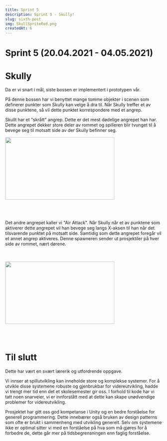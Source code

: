 ```yaml
---
title: Sprint 5
description: Sprint 5 - Skully!
slug: sixth-post
img: SkullSpriteRed.png
createdAt: 6
---
```


# Sprint 5 (20.04.2021 - 04.05.2021)

# Skully
Da er vi snart i mål, siste bossen er implementert i prototypen vår.

På denne bossen har vi benyttet mange tomme objekter i scenen som definerer punkter som Skully kan velge å dra til. 
Når Skully treffer et av disse punktene, så vil dette punktet korrespondere med et angrep.

Skullt har et "skrått" angrep. Dette er det mest dødelige angrepet han har.
Dette angrepet dekker store deler av rommet og spilleren blir tvunget til å bevege seg til motsatt side av der Skully befinner seg.

<img src="https://i.imgur.com/ajW3SxP.gif" width="350" height="200" />
<br><br/>




<br><br/>
Det andre angrepet kaller vi "Air Attack". 
Når Skully når et av punktene som aktiverer dette angrepet vil han bevege seg langs X-aksen til han når det tilsvarende punktet på motsatt side.
Samtidig som dette angrepet foregår vil et annet angrep aktiveres. Denne spawneren sender ut prosjektiler på hver side av rommet, nært dørene.

<br><br/>
<img src="https://i.imgur.com/ZEU5Nbl.gif" width="350" height="200" />
<br><br/>
<br><br/>



# Til slutt
Dette har vært en svært lærerik og utfordrende oppgave. 

Vi innser at spillutvikling kan inneholde store og komplekse systemer. For å utvikle disse
systemene robuste og gjenbrukbar for videreutvikling, hadde vi trengt mer tid enn det et skolesemester gir oss. I forhold til kode har vi tatt noen snarveier, vi er innforstått med at dette kan skape unødvendige problemer for videreutvikling.


Prosjektet har gitt oss god kompetanse i Unity og en bedre forståelse for generell programmering. Dette innebærer også bruken av design patterns som ofte er brukt i sammenheng med utvikling generelt. 
Selv om systemene ikke er optimal sitter vi med en forståelse på hva som må gjøres for å forbedre de, dette går mer på tidsbegrensningen enn faglig forståelse.
